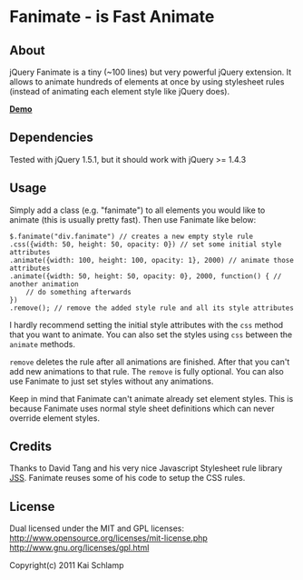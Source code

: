 # Fanimate - is Fast Animate

## About

jQuery Fanimate is a tiny (~100 lines) but very powerful jQuery extension.
It allows to animate hundreds of elements at once by using stylesheet rules
(instead of animating each element style like jQuery does).

[**Demo**](http://medihack.github.com/jquery-fanimate/demo.html)

## Dependencies

Tested with jQuery 1.5.1, but it should work with jQuery >= 1.4.3

## Usage

Simply add a class (e.g. "fanimate") to all elements you would like to animate (this is usually pretty fast).
Then use Fanimate like below:

    $.fanimate("div.fanimate") // creates a new empty style rule
	.css({width: 50, height: 50, opacity: 0}) // set some initial style attributes
	.animate({width: 100, height: 100, opacity: 1}, 2000) // animate those attributes
	.animate({width: 50, height: 50, opacity: 0}, 2000, function() { // another animation
		// do something afterwards
	})
	.remove(); // remove the added style rule and all its style attributes

I hardly recommend setting the initial style attributes with the `css` method that you want to animate. You can also
set the styles using `css` between the `animate` methods.

`remove` deletes the rule after all animations are finished. After that you can't add new animations to that rule. The
`remove` is fully optional. You can also use Fanimate to just set styles without any animations.

Keep in mind that Fanimate can't animate already set element styles. This is because Fanimate uses normal style
sheet definitions which can never override element styles.


## Credits

Thanks to David Tang and his very nice Javascript Stylesheet rule library [JSS](https://github.com/Box9/jss).
Fanimate reuses some of his code to setup the CSS rules.

## License

Dual licensed under the MIT and GPL licenses: http://www.opensource.org/licenses/mit-license.php http://www.gnu.org/licenses/gpl.html

Copyright(c) 2011 Kai Schlamp
